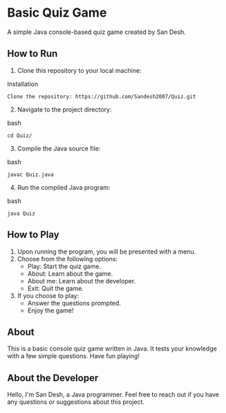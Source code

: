 # Basic Quiz Game

A simple Java console-based quiz game created by San Desh.

## How to Run

1. Clone this repository to your local machine:

Installation

    Clone the repository: https://github.com/Sandesh2007/Quiz.git


2. Navigate to the project directory:

bash

    cd Quiz/


3. Compile the Java source file:

bash

    javac Quiz.java

4. Run the compiled Java program:

bash

    java Quiz




## How to Play

1. Upon running the program, you will be presented with a menu.
2. Choose from the following options:
   - Play: Start the quiz game.
   - About: Learn about the game.
   - About me: Learn about the developer.
   - Exit: Quit the game.
3. If you choose to play:
   - Answer the questions prompted.
   - Enjoy the game!

## About
This is a basic console quiz game written in Java. It tests your knowledge with a few simple questions. Have fun playing!

## About the Developer
Hello, I'm San Desh, a Java programmer. Feel free to reach out if you have any questions or suggestions about this project.

